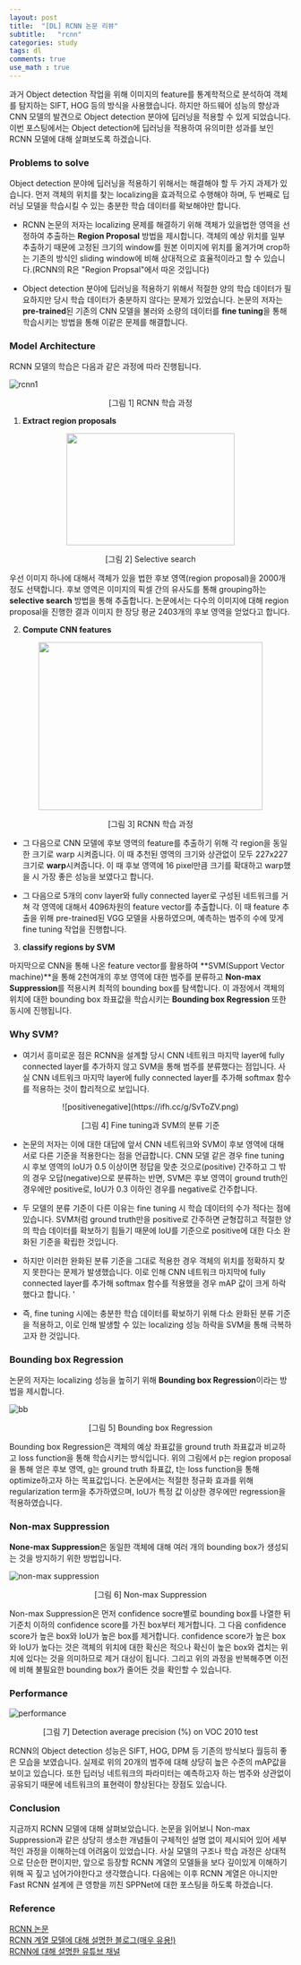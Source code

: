 ```yaml
---
layout: post
title:  "[DL] RCNN 논문 리뷰"
subtitle:   "rcnn"
categories: study
tags: dl
comments: true
use_math : true
---
```


과거 Object detection 작업을 위해 이미지의 feature를 통계학적으로 분석하여 객체를 탐지하는 SIFT, HOG 등의 방식을 사용했습니다. 하지만 하드웨어 성능의 향상과 CNN 모델의 발견으로 Object detection 분야에 딥러닝을 적용할 수 있게 되었습니다. 이번 포스팅에서는 Object detection에 딥러닝을 적용하여 유의미한 성과를 보인 RCNN 모델에 대해 살펴보도록 하겠습니다. 

### Problems to solve

Object detection 분야에 딥러닝을 적용하기 위해서는 해결해야 할 두 가지 과제가 있습니다. 먼저 객체의 위치를 찾는 localizing을 효과적으로 수행해야 하며, 두 번째로 딥러닝 모델을 학습시킬 수 있는 충분한 학습 데이터를 확보해야만 합니다.

-  RCNN 논문의 저자는 localizing 문제를 해결하기 위해 객체가 있을법한 영역을 선정하여 추출하는 **Region Proposal** 방법을 제시합니다. 객체의 예상 위치를 일부 추출하기 때문에 고정된 크기의 window를 원본 이미지에 위치를 옮겨가며 crop하는 기존의 방식인 sliding window에 비해 상대적으로 효율적이라고 할 수 있습니다.(RCNN의 R은 "Region Propsal"에서 따온 것입니다)

- Object detection 분야에 딥러닝을 적용하기 위해서 적절한 양의 학습 데이터가 필요하지만 당시 학습 데이터가 충분하지 않다는 문제가 있었습니다. 논문의 저자는 **pre-trained**된 기존의 CNN 모델을 불러와 소량의 데이터를 **fine tuning**을 통해 학습시키는 방법을 통해 이같은 문제를 해결합니다.

### Model Architecture

RCNN 모델의 학습은 다음과 같은 과정에 따라 진행됩니다.

![rcnn1](https://i.imgur.com/mfvzydg.png)
<p align='center'>[그림 1] RCNN 학습 과정 </p> 

1) **Extract region proposals**  
<p align='center'><img src="https://i.imgur.com/DPEJcwI.png" width="300" height="200"></p>

<p align='center'>[그림 2] Selective search </p>

우선 이미지 하나에 대해서 객체가 있을 법한 후보 영역(region proposal)을 2000개 정도 선택합니다. 후보 영역은 이미지의 픽셀 간의 유사도를 통해 grouping하는 **selective search** 방법을 통해 추출합니다. 논문에서는 다수의 이미지에 대해 region proposal을 진행한 결과 이미지 한 장당 평균 2403개의 후보 영역을 얻었다고 합니다.  

2) **Compute CNN features**

<p align='center'><img src="https://i.imgur.com/HV29CQH.png" width="400" height="300"></p>
<p align='center'>[그림 3] RCNN 학습 과정 </p>

- 그 다음으로 CNN 모델에 후보 영역의 feature를 추출하기 위해 각 region을 동일한 크기로 warp 시켜줍니다. 이 때 추천된 영역의 크기와 상관없이 모두 227x227 크기로 **warp**시켜줍니다. 이 때 후보 영역에 16 pixel만큼 크기를 확대하고 warp했을 시 가장 좋은 성능을 보였다고 합니다. 

- 그 다음으로 5개의 conv layer와 fully connected layer로 구성된 네트워크를 거쳐 각 영역에 대해서 4096차원의 feature vector를 추출합니다. 이 때 feature 추출을 위해 pre-trained된 VGG 모델을 사용하였으며, 예측하는 범주의 수에 맞게 fine tuning 작업을 진행합니다.

3) **classify regions by SVM**

마지막으로 CNN을 통해 나온 feature vector를 활용하여 **SVM(Support Vector machine)**을 통해 2천여개의 후보 영역에 대한 범주를 분류하고 **Non-max Suppression**를 적용시켜 최적의 bounding box를 탐색합니다. 이 과정에서 객체의 위치에 대한 bounding box 좌표값을 학습시키는 **Bounding box Regression** 또한 동시에 진행됩니다.  


### Why SVM?

- 여기서 흥미로운 점은 RCNN을 설계할 당시 CNN 네트워크 마지막 layer에 fully connected layer를 추가하지 않고 SVM을 통해 범주를 분류했다는 점입니다. 사실 CNN 네트워크 마지막 layer에 fully connected layer를 추가해 softmax 함수를 적용하는 것이 합리적으로 보입니다. 

<p align='center'>![positivenegative](https://ifh.cc/g/SvToZV.png)</p>

<p align='center'>[그림 4] Fine tuning과 SVM의 분류 기준 </p>

- 논문의 저자는 이에 대한 대답에 앞서 CNN 네트워크와 SVM이 후보 영역에 대해 서로 다른 기준을 적용한다는 점을 언급합니다. CNN 모델 같은 경우 fine tuning 시 후보 영역의 IoU가 0.5 이상이면 정답을 맞춘 것으로(positive) 간주하고 그 밖의 경우 오답(negative)으로 분류하는 반면, SVM은 후보 영역이 ground truth인 경우에만 positive로, IoU가 0.3 이하인 경우를 negative로 간주합니다. 

- 두 모델의 분류 기준이 다른 이유는 fine tuning 시 학습 데이터의 수가 적다는 점에 있습니다. SVM처럼 ground truth만을 positive로 간주하면 균형잡히고 적절한 양의 학습 데이터를 확보하기 힘들기 때문에 IoU를 기준으로 positive에 대한 다소 완화된 기준을 확립한 것입니다. 

- 하지만 이러한 완화된 분류 기준을 그대로 적용한 경우 객체의 위치를 정확하지 찾지 못한다는 문제가 발생했습니다. 이로 인해 CNN 네트워크 마지막에 fully connected layer를 추가해 softmax 함수를 적용했을 경우 mAP 값이 크게 하락했다고 합니다. '

- 즉, fine tuning 시에는 충분한 학습 데이터를 확보하기 위해 다소 완화된 분류 기준을 적용하고, 이로 인해 발생할 수 있는 localizing 성능 하락을 SVM을 통해 극복하고자 한 것입니다. 

### Bounding box Regression

논문의 저자는 localizing 성능을 높히기 위해 **Bounding box Regression**이라는 방법을 제시합니다. 

![bb](https://ifh.cc/g/IsxZdV.jpg)
<p align='center'>[그림 5] Bounding box Regression </p>

Bounding box Regression은 객체의 예상 좌표값을 ground truth 좌표값과 비교하고 loss function을 통해 학습시키는 방식입니다. 위의 그림에서 p는 region proposal을 통해 얻은 후보 영역, g는 ground truth 좌표값, t는 loss function을 통해 optimize하고자 하는 목표값입니다. 논문에서는 적절한 정규화 효과를 위해 regularization term을 추가하였으며, IoU가 특정 값 이상한 경우에만 regression을 적용하였습니다. 

### Non-max Suppression

**None-max Suppression**은 동일한 객체에 대해 여러 개의 bounding box가 생성되는 것을 방지하기 위한 방법입니다. 

![non-max suppression](https://lilianweng.github.io/lil-log/assets/images/non-max-suppression.png)
<p align='center'>[그림 6] Non-max Suppression </p>

Non-max Suppression은 먼저 confidence socre별로 bounding box를 나열한 뒤 기준치 이하의 confidence score를 가진 box부터 제거합니다. 그 다음 confidence score가 높은 box와 IoU가 높은 box를 제거합니다. confidence score가 높은 box와 IoU가 높다는 것은 객체의 위치에 대한 확신은 적으나 확신이 높은 box와 겹치는 위치에 있다는 것을 의미하므로 제거 대상이 됩니다. 그리고 위의 과정을 반복해주면 이전에 비해 불필요한 bounding box가 줄어든 것을 확인할 수 있습니다. 

### Performance
![performance](https://ifh.cc/g/nWY5rI.jpg)
<p align='center'>[그림 7]  Detection average precision (%) on VOC 2010 test </p>

RCNN의 Object detection 성능은 SIFT, HOG, DPM 등 기존의 방식보다 월등히 좋은 모습을 보였습니다. 실제로 위의 20개의 범주에 대해 상당히 높은 수준의 mAP값을 보이고 있습니다. 또한 딥러닝 네트워크의 파라미터는 예측하고자 하는 범주와 상관없이 공유되기 때문에 네트워크의 표현력이 향상된다는 장점도 있습니다. 

### Conclusion

지금까지 RCNN 모델에 대해 살펴보았습니다. 논문을 읽어보니 Non-max Suppression과 같은 상당히 생소한 개념들이 구체적인 설명 없이 제시되어 있어 세부적인 과정을 이해하는데 어려움이 있었습니다. 사실 모델의 구조나 학습 과정은 상대적으로 단순한 편이지만, 앞으로 등장할 RCNN 계열의 모델들을 보다 깊이있게 이해하기 위해 꼭 짚고 넘어가야한다고 생각했습니다. 다음에는 이후 RCNN 계열은 아니지만 Fast RCNN 설계에 큰 영향을 끼친 SPPNet에 대한 포스팅을 하도록 하겠습니다. 


### Reference

[RCNN 논문](https://arxiv.org/pdf/1311.2524.pdf)  
[RCNN 계열 모델에 대해 설명한 블로그(매우 유용!)](https://lilianweng.github.io/lil-log/2017/12/31/object-recognition-for-dummies-part-3.html)  
[RCNN에 대해 설명한 유튜브 채널](https://www.youtube.com/watch?v=W0U2mf9pf8o&t=178s)  

